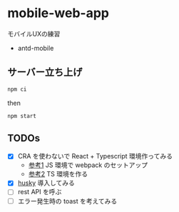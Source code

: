 # mobile-web-app

モバイルUXの練習

* antd-mobile

## サーバー立ち上げ

```sh
npm ci
```

then

```sh
npm start
```

## TODOs

* [x] CRA を使わないで React + Typescript 環境作ってみる
  * [参考1](https://enjoyworks.jp/tech-blog/6889) JS 環境で webpack のセットアップ
  * [参考2](https://enjoyworks.jp/tech-blog/7337) TS 環境を作る
* [x] [husky](https://typicode.github.io/husky/#/) 導入してみる
* [ ] rest API を呼ぶ
* [ ] エラー発生時の toast を考えてみる
